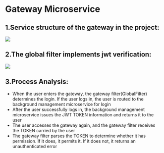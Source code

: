 # Gateway Microservice
## 1.Service structure of the gateway in the project:
![](/resources/gateway.png)
## 2.The global filter implements jwt verification:
![](/resources/jwt.png)
## 3.Process Analysis:
* When the user enters the gateway, the gateway filter(GlobalFilter) determines the login. If the user logs in, the user is routed to the background management microservice for login
* After the user successfully logs in, the background management microservice issues the JWT TOKEN information and returns it to the user
* The user accesses the gateway again, and the gateway filter receives the TOKEN carried by the user
* The gateway filter parses the TOKEN to determine whether it has permission. If it does, it permits it. If it does not, it returns an unauthenticated error